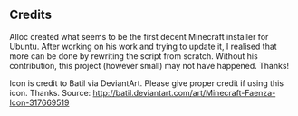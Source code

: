 Credits
-------

Alloc created what seems to be the first decent Minecraft installer for Ubuntu. After working on his work and trying to update it, I realised that more can be done by rewriting the script from scratch. Without his contribution, this project (however small) may not have happened. Thanks!

Icon is credit to Batil via DeviantArt. Please give proper credit if using this icon. Thanks.
Source: http://batil.deviantart.com/art/Minecraft-Faenza-Icon-317669519


